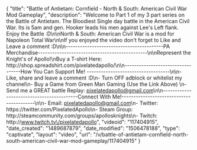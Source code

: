 {
    "title": "Battle of Antietam: Cornfield - North & South: American Civil War Mod Gameplay",
    "description": "Welcome to Part 1 of my 3 part series on the Battle of Antietam.  The Bloodiest Single day battle in the American Civil War. Its is 5am and gen. Hooker leads his men against Lee's Left flank.  Enjoy the Battle :D\n\nNorth & South: American Civil War is a mod for Napoleon Total War\n\nIf you enjoyed the video don't forget to Like and Leave a comment :D\n\n-----------------------------------------PA Merchandise----------------------------------------------\n\nRepresent the Knight's of Apollo!\nBuy a T-shirt Here: http:\/\/shop.spreadshirt.com\/pixelatedapollo\/\n\n----------------------------------How You Can Support Me! -----------------------------------\n\n- Like, share and leave a comment :D\n- Turn OFF adblock or whitelist my channel\n- Buy a Game from Green Man Gaming (Use the Link Above) \n- Send me a GREAT battle Replay: pixelatedapollo@gmail.com\n\n------------------------------------------Connect With Me!-----------------------------------------\n\n- Email: pixelatedapollo@gmail.com\n- Twitter: https:\/\/twitter.com\/PixelatedApollo\n- Steam Group:  http:\/\/steamcommunity.com\/groups\/apollosknights\n- Twitch: http:\/\/www.twitch.tv\/pixelatedapollo",
    "videoid": "117404915",
    "date_created": "1489687879",
    "date_modified": "1506478188",
    "type": "captivate",
    "layout": "video",
    "url": "\/v\/battle-of-antietam-cornfield-north-south-american-civil-war-mod-gameplay\/117404915"
}